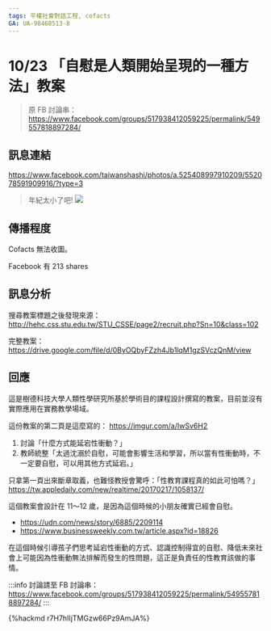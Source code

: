```yaml
---
tags: 平權社會對話工程, cofacts
GA: UA-98468513-8
---
```


# 10/23 「自慰是人類開始呈現的一種方法」教案

> 原 FB 討論串：https://www.facebook.com/groups/517938412059225/permalink/549557818897284/

## 訊息連結
https://www.facebook.com/taiwanshashi/photos/a.525408997910209/552078591909916/?type=3

> 年紀太小了吧!
> ![](https://g0vhackmd.blob.core.windows.net/g0v-hackmd-images/upload_4e54d3fbf84aafc55727b0b81f8adced)



## 傳播程度

Cofacts 無法收圖。

Facebook 有 213 shares

## 訊息分析

搜尋教案標題之後發現來源：
http://hehc.css.stu.edu.tw/STU_CSSE/page2/recruit.php?Sn=10&class=102

完整教案：
https://drive.google.com/file/d/0ByOQbyFZzh4Jb1lqM1gzSVczQnM/view


## 回應

這是樹德科技大學人類性學研究所基於學術目的課程設計撰寫的教案，目前並沒有實際應用在實務教學場域。

這份教案的第二頁是這麼寫的：
https://imgur.com/a/IwSv6H2

1. 討論「什麼方式能延宕性衝動？」
2. 教師統整「太過沈溺於自慰，可能會影響生活和學習，所以當有性衝動時，不一定要自慰，可以用其他方式延宕。」

只拿第一頁出來斷章取義，也難怪教授會驚呼：「性教育課程真的如此可怕嗎？」
https://tw.appledaily.com/new/realtime/20170217/1058137/

這個教案會設計在 11～12 歲，是因為這個時候的小朋友確實已經會自慰。

- https://udn.com/news/story/6885/2209114
- https://www.businessweekly.com.tw/article.aspx?id=18826

在這個時候引導孩子們思考延宕性衝動的方式、認識控制得宜的自慰、降低未來社會上可能因為性衝動無法排解而發生的性問題，這正是負責任的性教育該做的事情。

:::info
討論請至 FB 討論串：https://www.facebook.com/groups/517938412059225/permalink/549557818897284/
:::

{%hackmd r7H7hIIjTMGzw66Pz9AmJA%}